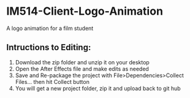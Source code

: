 # IM514-Client-Logo-Animation
A logo animation for a film student

## Intructions to Editing:
1. Download the zip folder and unzip it on your desktop
2. Open the After Effects file and make edits as needed
3. Save and Re-package the project with File>Dependencies>Collect Files... then hit Collect button
4. You will get a new project folder, zip it and upload back to git hub
